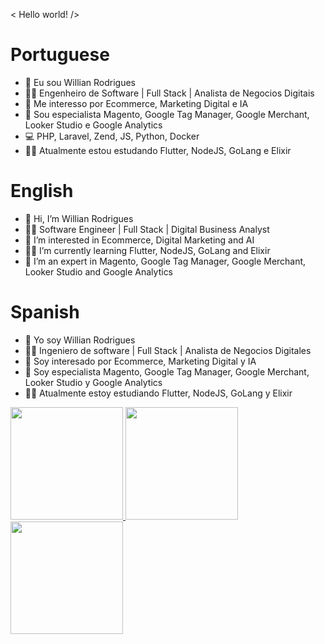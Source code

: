 < Hello world! />

# Portuguese
- 👋 Eu sou Willian Rodrigues
- 👨‍🎓 Engenheiro de Software | Full Stack | Analista de Negocios Digitais
- 👀 Me interesso por Ecommerce, Marketing Digital e IA
- 🥷 Sou especialista Magento, Google Tag Manager, Google Merchant, Looker Studio e Google Analytics
- 💻 PHP, Laravel, Zend, JS, Python, Docker
- 🧑‍💻 Atualmente estou estudando Flutter, NodeJS, GoLang e Elixir

# English
- 👋 Hi, I’m Willian Rodrigues
- 👨‍🎓 Software Engineer | Full Stack | Digital Business Analyst
- 👀 I’m interested in Ecommerce, Digital Marketing and AI
- 🧑‍💻 I’m currently learning Flutter, NodeJS, GoLang and Elixir
- 🥷 I’m an expert in Magento, Google Tag Manager, Google Merchant, Looker Studio and Google Analytics

# Spanish
- 👋 Yo soy Willian Rodrigues
- 👨‍🎓 Ingeniero de software | Full Stack | Analista de Negocios Digitales
- 👀 Soy interesado por Ecommerce, Marketing Digital y IA
- 🥷 Soy especialista Magento, Google Tag Manager, Google Merchant, Looker Studio y Google Analytics
- 🧑‍💻 Atualmente estoy estudiando Flutter, NodeJS, GoLang y Elixir

<div>
  <a href="https://github.com/willian-hf-rodrigues">
    <img height="180em" src="https://github-readme-stats.vercel.app/api/top-langs/?username=willian-hf-rodrigues&layout=compact&langs_count=10&theme=dark&count_private=true"/>
    <img height="180em" src="https://github-readme-stats.vercel.app/api?username=willian-hf-rodrigues&show_icons=true&theme=dark&include_all_commits=true&count_private=true"/>
  </a>
  <a href="https://github.com/willian-hf-rodrigues">
    <img height="180em" src="https://github-readme-stats.vercel.app/api/wakatime?username=iamwillian_rodrigues"/>
  </a>
</div>
